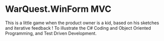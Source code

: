 # WarQuest.WinForm MVC
This is a little game when the product owner is a kid, based on his sketches and iterative feedback !
To illustrate the C# Coding and Object Oriented Programming, and Test Driven Development.
